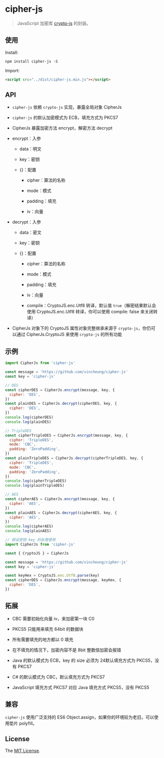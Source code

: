 # cipher-js

> JavaScript 加密库 [crypto-js] 的封装。

## 使用

Install:

```shell
npm install cipher-js -S
```

Import:

```html
<script src="../dist/cipher-js.min.js"></script>
```

## API

- `cipher-js` 依赖 `crypto-js` 实现，暴露全局对象 CipherJs

- `cipher-js` 的默认加密模式为 ECB，填充方式为 PKCS7

- CipherJs 暴露加密方法 encrypt，解密方法 decrypt

- encrypt：入参

  - data：明文

  - key：密钥

  - {}：配置

    - cipher：算法的名称

    - mode：模式

    - padding：填充

    - iv：向量

- decrypt：入参

  - data：密文

  - key：密钥

  - {}：配置

    - cipher：算法的名称

    - mode：模式

    - padding：填充

    - iv：向量

    - compile：CryptoJS.enc.Utf8 转译，默认值 `true`（解密结果默认会使用 CryptoJS.enc.Utf8 转译，你可以使用 compile: false 来关闭转译）

- CipherJs 对象下的 CryptoJS 属性对象完整继承来源于 `crypto-js`，你仍可以通过 CipherJs.CryptoJS 来使用 `crypto-js` 的所有功能

## 示例

```js
import CipherJs from 'cipher-js'

const message = 'https://github.com/vincheung/cipher-js'
const key = 'cipher-js'

// DES
const cipherDES = CipherJs.encrypt(message, key, {
  cipher: 'DES',
})
const plainDES = CipherJs.decrypt(cipherDES, key, {
  cipher: 'DES',
})
console.log(cipherDES)
console.log(plainDES)

// TripleDES
const cipherTripleDES = CipherJs.encrypt(message, key, {
  cipher: 'TripleDES',
  mode: 'CBC',
  padding: 'ZeroPadding',
})
const plainTripleDES = CipherJs.decrypt(cipherTripleDES, key, {
  cipher: 'TripleDES',
  mode: 'CBC',
  padding: 'ZeroPadding',
})
console.log(cipherTripleDES)
console.log(plainTripleDES)

// AES
const cipherAES = CipherJs.encrypt(message, key, {
  cipher: 'AES',
})
const plainAES = CipherJs.decrypt(cipherAES, key, {
  cipher: 'AES',
})
console.log(cipherAES)
console.log(plainAES)
```

```js
// 假设密钥 key 的处理使用
import CipherJs from 'cipher-js'

const { CryptoJS } = CipherJs

const message = 'https://github.com/vincheung/cipher-js'
const key = 'cipher-js'

const keyHex = CryptoJS.enc.Utf8.parse(key)
const cipherDES = CipherJs.encrypt(message, keyHex, {
  cipher: 'DES',
})
```

## 拓展

- CBC 需要初始化向量 iv，来加密第一块 C0

- PKCS5 只能用来填充 64bit 的数据块

- 所有需要填充的地方都以 0 填充

- 在不填充的情况下，加密内容不是 8bit 整数倍加密会报错

- Java 的默认模式为 ECB，key 的 size 必须为 24默认填充方式为 PKCS5，没有 PKCS7

- C# 的默认模式为 CBC，默认填充方式为 PKCS7

- JavaScript 填充方式 PKCS7 对应 Java 填充方式 PKCS5，没有 PKCS5

## 兼容

`cipher-js` 使用广泛支持的 ES6 Object.assign，如果你的环境较为老旧，可以使用垫片 polyfill。

## License

The [MIT License].

[crypto-js]: https://github.com/brix/crypto-js

[mit license]: ./LICENSE
